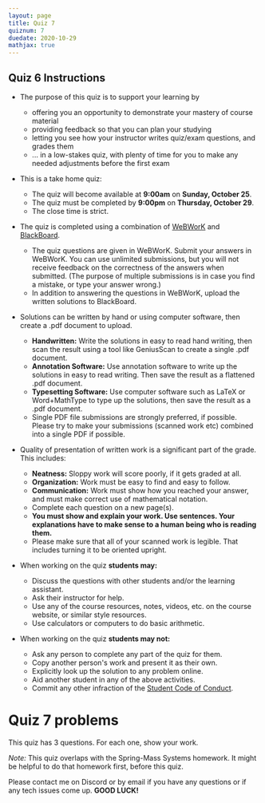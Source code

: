 ```yaml
---
layout: page
title: Quiz 7
quiznum: 7
duedate: 2020-10-29
mathjax: true
---
```



## Quiz 6 Instructions

+ The purpose of this quiz is to support your learning by
    - offering you an opportunity to demonstrate your mastery of course material
    - providing feedback so that you can plan your studying
    - letting you see how your instructor writes quiz/exam questions, and grades them
    - ... in a low-stakes quiz, with plenty of time for you to make any needed adjustments before the first exam


+ This is a take home quiz:
    - The quiz will become available at **9:00am** on **Sunday, October 25**.
    - The quiz must be completed by **9:00pm** on **Thursday, October 29**.
    - The close time is strict.

+ The quiz is completed using a combination of [WeBWorK](https://zeno.boisestate.edu/webwork2) and [BlackBoard](https://blackboard.boisestate.edu).
    - The quiz questions are given in WeBWorK. Submit your answers in WeBWorK.
      You can use unlimited submissions, but you will not receive feedback on the correctness of the answers when submitted.
      (The purpose of multiple submissions is in case you find a mistake, or type your answer wrong.)
    - In addition to answering the questions in WeBWorK, upload the written solutions to BlackBoard.


+ Solutions can be written by hand or using computer software, then create a .pdf document to upload.
    - **Handwritten:** Write the solutions in easy to read hand writing,
      then scan the result using a tool like GeniusScan to create a single .pdf document.
    - **Annotation Software:** Use annotation software to write up the solutions in easy to read writing.
      Then save the result as a flattened .pdf document.
    - **Typesetting Software:** Use computer software such as LaTeX or Word+MathType to type up the solutions,
      then save the result as a .pdf document.
    - Single PDF file submissions are strongly preferred, if possible.
      Please try to make your submissions (scanned work etc) combined into a single PDF
      if possible.


+ Quality of presentation of written work is a significant part of the grade. This includes:
    - **Neatness:** Sloppy work will score poorly, if it gets graded at all.
    - **Organization:** Work must be easy to find and easy to follow.
    - **Communication:** Work must show how you reached your answer, and must make correct use of mathematical notation.
    - Complete each question on a new page(s).
    - **You must show and explain your work. Use sentences.
      Your explanations have to make sense to a human being who is reading them.**
    - Please make sure that all of your scanned work is legible. That includes turning it to be oriented upright.

+ When working on the quiz **students may:**
    - Discuss the questions with other students and/or the learning assistant.
    - Ask their instructor for help.
    - Use any of the course resources, notes, videos, etc. on the course website, or similar style resources.
    - Use calculators or computers to do basic arithmetic.

+ When working on the quiz **students may not:**
    - Ask any person to complete any part of the quiz for them.
    - Copy another person's work and present it as their own.
    - Explicitly look up the solution to any problem online.
    - Aid another student in any of the above activities.
    - Commit any other infraction of the [Student Code of Conduct](https://www.boisestate.edu/policy/student-affairs/code-of-conduct/).


# Quiz 7 problems

This quiz has 3 questions. For each one, show your work.

*Note:* This quiz overlaps with the Spring-Mass Systems homework.
It might be helpful to do that homework first, before this quiz.


Please contact me on Discord or by email if you have any questions or if any tech issues come up.
**GOOD LUCK!**
